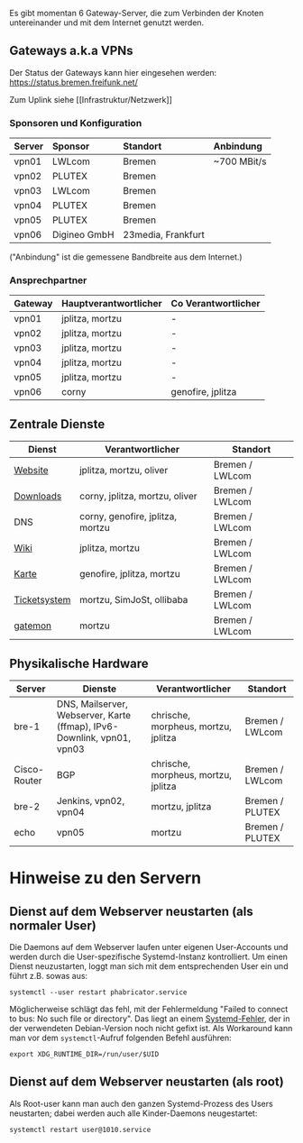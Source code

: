 Es gibt momentan 6 Gateway-Server, die zum Verbinden der Knoten untereinander und mit dem Internet genutzt werden.

## Gateways a.k.a VPNs
Der Status der Gateways kann hier eingesehen werden: https://status.bremen.freifunk.net/

Zum Uplink siehe [[Infrastruktur/Netzwerk]]

### Sponsoren und Konfiguration

| Server | Sponsor      | Standort            | Anbindung    |
|:-------|:-------------|:--------------------|:-------------|
| vpn01  | LWLcom       | Bremen              | ~700 MBit/s  |
| vpn02  | PLUTEX       | Bremen              |              |
| vpn03  | LWLcom       | Bremen              |              |
| vpn04  | PLUTEX       | Bremen              |              |
| vpn05  | PLUTEX       | Bremen              |              |
| vpn06  | Digineo GmbH | 23media, Frankfurt  |              |

("Anbindung" ist die gemessene Bandbreite aus dem Internet.)

### Ansprechpartner

| Gateway | Hauptverantwortlicher | Co Verantwortlicher |
|---------|-----------------------|---------------------|
| vpn01   | jplitza, mortzu       | -                   |
| vpn02   | jplitza, mortzu       | -                   |
| vpn03   | jplitza, mortzu       | -                   |
| vpn04   | jplitza, mortzu       | -                   |
| vpn05   | jplitza, mortzu       | -                   |
| vpn06   | corny                 | genofire, jplitza   |


## Zentrale Dienste

| Dienst                                 | Verantwortlicher          | Standort              |
|----------------------------------------|---------------------------|-----------------------|
| [Website](https://ffhb.de)             | jplitza, mortzu, oliver   | Bremen / LWLcom       |
| [Downloads](https://downloads.ffhb.de) | corny, jplitza, mortzu, oliver  | Bremen / LWLcom       |
| DNS                                    | corny, genofire, jplitza, mortzu   | Bremen / LWLcom  |
| [Wiki](https://wiki.ffhb.de)           | jplitza, mortzu           | Bremen / LWLcom       |
| [Karte](https://map.ffhb.de)           | genofire, jplitza, mortzu | Bremen / LWLcom       |
| [Ticketsystem](https://tasks.ffhb.de)  | mortzu, SimJoSt, ollibaba | Bremen / LWLcom       |
| [gatemon](https://status.ffhb.de)      | mortzu                    | Bremen / LWLcom       |


## Physikalische Hardware

| Server | Dienste               | Verantwortlicher           | Standort              |
|-------------------------|-----------------------|----------------------------|-----------------------|
| bre-1  | DNS, Mailserver, Webserver, Karte (ffmap), IPv6-Downlink, vpn01, vpn03 | chrische, morpheus, mortzu, jplitza | Bremen / LWLcom |
| Cisco-Router | BGP | chrische, morpheus, mortzu, jplitza    | Bremen / LWLcom       |
| bre-2  | Jenkins, vpn02, vpn04 | mortzu, jplitza            | Bremen / PLUTEX       |
| echo   | vpn05                 | mortzu                     | Bremen / PLUTEX       |


# Hinweise zu den Servern

## Dienst auf dem Webserver neustarten (als normaler User)
Die Daemons auf dem Webserver laufen unter eigenen User-Accounts und werden durch die User-spezifische Systemd-Instanz kontrolliert. Um einen Dienst neuzustarten, loggt man sich mit dem entsprechenden User ein und führt z.B. sowas aus:

`systemctl --user restart phabricator.service`

Möglicherweise schlägt das fehl, mit der Fehlermeldung "Failed to connect to bus: No such file or directory". Das liegt an einem [Systemd-Fehler](https://github.com/systemd/systemd/issues/4229), der in der verwendeten Debian-Version noch nicht gefixt ist. Als Workaround kann man vor dem `systemctl`-Aufruf folgenden Befehl ausführen:

`export XDG_RUNTIME_DIR=/run/user/$UID`

## Dienst auf dem Webserver neustarten (als root)
Als Root-user kann man auch den ganzen Systemd-Prozess des Users neustarten; dabei werden auch alle Kinder-Daemons neugestartet:

`systemctl restart user@1010.service`
